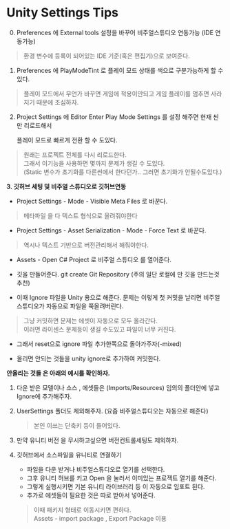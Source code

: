 # Unity Settings Tips

0. Preferences 에 External tools 설정을 바꾸어 비주얼스튜디오 연동가능 (IDE 연동가능)
> 환경 변수에 등록이 되어있는 IDE 기준(혹은 편집기)으로 보여준다.

1. Preferences 에 PlayModeTint 로 플레이 모드 상태를 색으로 구분가능하게 할 수 있다. 
> 플레이 모드에서 무언가 바꾸면 게임에 적용이안되고 게임 플레이를 멈추면 사라지기 때문에 조심하자.

2. Project Settings 에 Editor  Enter Play Mode Settings 를 설정 해주면 현재 씬만 리로드해서 
   
   플레이 모드로 빠르게 전환 할 수 도있다.

> 원래는 프로젝트 전체를 다시 리로드한다. 
><br> 그래서 이기능을 사용하면 몇까지 문제가 생길 수 도있다. 
<br>(Static 변수가 초기화를 다른씬에서 한다던가.. 그러면 초기화가 안될수도있다.)


**3. 깃허브 세팅 및 비주얼 스튜디오로 깃허브연동**

   - Project Settings - Mode - Visible Meta Files 로 바꾼다.
  >메타파일 을 다 텍스트 형식으로 올려줘야한다
  - Project Settings - Asset Serialization - Mode - Force Text 로 바꾼다.
  > 역시나 텍스트 기반으로 버전관리해서 해줘야한다.

  - Assets - Open C# Project 로 비주얼 스튜디오 를 열어준다.

  -	깃을 만들어준다. git create Git Repository (주의 일단 로컬에 만 깃을 만드는것 추천)

  - 이때 Ignore 파일을 Unity 용으로 해준다. 문제는 이렇게 첫 커밋을 날리면 비주얼 스튜디오가 자동으로 파일을 쭉올려버린다.
> 그냥 커밋하면 문제는 에셋이 자동으로 모두 올라간다. 
<br>이러면 라이센스 문제등이 생길 수도있고 파일이 너무 커진다.

  - 그래서 reset으로 ignore 파일 추가한쪽으로 돌아가주자(-mixed)
  
  - 올리면 안되는 것들을 unity ignore로 추가하여 커밋한다.

  
**안올리는 것들 은 아래의 예시를 확인하자.**

1. 다운 받은 모델이나 소스 , 에셋들은 (Imports/Resources) 임의의 폴더안에 넣고 Ignore에 추가해주자.

2. UserSettings 폴더도 제외해주자. (요즘 비주얼스튜디오는 자동으로 해준다)
	> 본인 이쓰는 단축키 등이 들어있다.

3. 만약 유니티 버전 을 무시하고싶으면 버전컨트롤세팅도 제외하자.

4. 깃허브에서 소스파일을 유니티로 연결하기
	- 파일을 다운 받거나 비주얼스튜디오로 열기를 선택한다.
	- 그후 유니티 허브를 키고 Open 을 눌러서 이미있는 프로젝트 열기를 해준다.
	- 그렇게 실행시키면 기본 유니티 라이브러리 등 이 자동으로 임포트 된다.
	- 추가로 에셋들이 필요한 것은 따로 받아서 넣어준다.
	> 이때 패키지 형태로 이동시키면 편하다. 
	><br> Assets - import package , Export Package 이용

